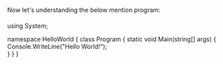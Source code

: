 Now let's understanding the below mention program:

####
using System;

namespace HelloWorld
{
  class Program
  {
    static void Main(string[] args)
    {
      Console.WriteLine("Hello World!");    
    }
  }
}
###


